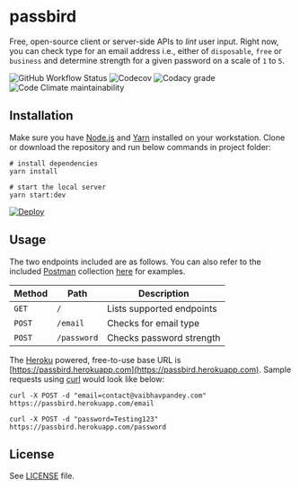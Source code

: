 # passbird

Free, open-source client or server-side APIs to _lint_ user input.
Right now, you can check type for an email address i.e., either of `disposable`, `free` or `business` and determine
strength for a given password on a scale of `1` to `5`.

![GitHub Workflow Status](https://img.shields.io/github/workflow/status/vaibhavpandeyvpz/passbird/Node.js%20CI)
![Codecov](https://img.shields.io/codecov/c/github/vaibhavpandeyvpz/passbird)
![Codacy grade](https://img.shields.io/codacy/grade/2b0925f643db4e5ea9d2436e46f11f08)
![Code Climate maintainability](https://img.shields.io/codeclimate/maintainability/vaibhavpandeyvpz/passbird)

## Installation

Make sure you have [Node.js](https://nodejs.org/) and [Yarn](https://yarnpkg.com/) installed on your workstation.
Clone or download the repository and run below commands in project folder:

```shell
# install dependencies
yarn install

# start the local server
yarn start:dev
```

[![Deploy](https://www.herokucdn.com/deploy/button.svg)](https://heroku.com/deploy)

## Usage

The two endpoints included are as follows.
You can also refer to the included [Postman](https://www.postman.com/) collection [here](Passbird.postman_collection.json) for examples.

| Method | Path        | Description               |
|--------|-------------|---------------------------|
| `GET`  | `/`         | Lists supported endpoints |
| `POST` | `/email`    | Checks for email type     |
| `POST` | `/password` | Checks password strength  |

The [Heroku](https://www.heroku.com/) powered, free-to-use base URL is [https://passbird.herokuapp.com](https://passbird.herokuapp.com).
Sample requests using [curl](https://curl.se/) would look like below:

```shell
curl -X POST -d "email=contact@vaibhavpandey.com" https://passbird.herokuapp.com/email

curl -X POST -d "password=Testing123" https://passbird.herokuapp.com/password
```

## License

See [LICENSE](LICENSE) file.
